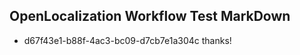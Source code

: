 ## OpenLocalization Workflow Test MarkDown
* d67f43e1-b88f-4ac3-bc09-d7cb7e1a304c thanks!

<!--HONumber=Aug16_HO3-->


